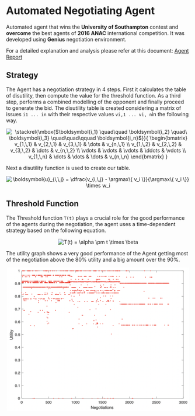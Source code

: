 # Automated Negotiating Agent
Automated agent that wins the **University of Southampton** contest and **overcome** the best agents of **2016 ANAC** international competition. It was developed using **Genius** negotiation environment.

For a detailed explanation and analysis please refer at this document: [Agent Report](http://ajulio.com/assets/documents/Agent.pdf)

## Strategy
The Agent has a negotiation strategy in 4 steps. First it calculates the table of disutility, then compute the value for the threshold function. As a third step, performs a combined modelling of the opponent and finally proceed to generate the bid.
The disutility table is created considering a matrix of issues `i1 ... in` with their respective values `vi,1 ... vi, n`in the following way.

<p align="center"><img align="center" src="https://i.upmath.me/svg/%0A%5Cstackrel%7B%5Cmbox%7B%24%5Cboldsymbol%7Bi_1%7D%20%5Cquad%5Cquad%20%5Cboldsymbol%7Bi_2%7D%20%5Cquad%5C%20%20%5Cboldsymbol%7Bi_3%7D%20%5Cquad%5Cquad%5Cqquad%20%5Cboldsymbol%7Bi_n%7D%24%7D%7D%7B%0A%09%09%5Cbegin%7Bbmatrix%7D%0A%09%09%20%20%20%20v_%7B1%2C%5C%2C1%7D%20%20%20%26%20v_%7B2%2C%5C%2C1%7D%20%26%20v_%7B3%2C%5C%2C1%7D%20%26%20%5Cdots%20%26%20v_%7Bn%2C%5C%2C1%7D%20%5C%5C%0A%09%09%20%20%20%20v_%7B1%2C%5C%2C2%7D%20%20%20%26%20v_%7B2%2C%5C%2C2%7D%20%26%20v_%7B3%2C%5C%2C2%7D%20%26%20%5Cdots%20%26%20v_%7Bn%2C%5C%2C2%7D%20%5C%5C%0A%09%09%20%20%20%20%5Cvdots%20%09%09%26%20%5Cvdots%20%09%26%20%5Cvdots%20%09%26%20%5Cddots%20%26%20%5Cvdots%20%5C%5C%0A%09%09%20%20%20%20v_%7B1%2C%5C%2Cn%7D%20%20%20%26%20%5Cdots%20%09%09%26%20%5Cdots%20%09%09%26%20%5Cdots%20%26%20v_%7Bn%2C%5C%2Cn%7D%0A%09%09%5Cend%7Bbmatrix%7D%20%0A%09%7D%0A" alt="
\stackrel{\mbox{$\boldsymbol{i_1} \quad\quad \boldsymbol{i_2} \quad\  \boldsymbol{i_3} \quad\quad\qquad \boldsymbol{i_n}$}}{
		\begin{bmatrix}
		    v_{1,\,1}   &amp; v_{2,\,1} &amp; v_{3,\,1} &amp; \dots &amp; v_{n,\,1} \\
		    v_{1,\,2}   &amp; v_{2,\,2} &amp; v_{3,\,2} &amp; \dots &amp; v_{n,\,2} \\
		    \vdots 		&amp; \vdots 	&amp; \vdots 	&amp; \ddots &amp; \vdots \\
		    v_{1,\,n}   &amp; \dots 		&amp; \dots 		&amp; \dots &amp; v_{n,\,n}
		\end{bmatrix} 
	}
" /></p>

Next a disutility function is used to create our table.

<p align="center"><img align="center" src="https://i.upmath.me/svg/%0A%5Cboldsymbol%7Bu%7D_%7Bi%2C%5C%2Cj%7D%20%3D%20%5Cdfrac%7Bv_%7Bi%2C%5C%2Cj%7D%20-%20%5Cargmax%5C%7B%20v_i%20%5C%7D%7D%7B%5Cargmax%5C%7B%20v_i%20%5C%7D%7D%20%5Ctimes%20w_i%0A" alt="
\boldsymbol{u}_{i,\,j} = \dfrac{v_{i,\,j} - \argmax\{ v_i \}}{\argmax\{ v_i \}} \times w_i
" /></p>

## Threshold Function
The Threshold function `T(t)` plays a crucial role for the good performance of the agents during the negotiation, the agent uses a time-dependent strategy based on the following equation.


<p align="center"><img align="center" src="https://i.upmath.me/svg/%0AT(t)%20%3D%20%5Calpha%20%5Cpm%20t%20%5Ctimes%20%5Cbeta%0A" alt="
T(t) = \alpha \pm t \times \beta
" /></p>

The utility graph shows a very good performance of the Agent getting most of the negotiation above the 80% utility and a big amount over the 90%.

<p align="center">
<img src="https://github.com/ajimenezjulio/automated_negotiating_agent/blob/master/UtilityGraph.png" alt="utility graph" width="500">
</p>
